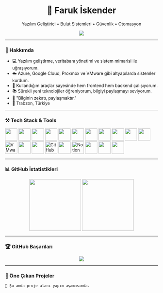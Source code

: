 <h1 align="center">🚀 Faruk İskender</h1>
<p align="center">Yazılım Geliştirici • Bulut Sistemleri • Güvenlik • Otomasyon</p>

<p align="center">
  <img src="https://readme-typing-svg.herokuapp.com?font=Fira+Code&duration=3000&pause=500&color=00F7FF&center=true&width=440&lines=Merhaba%2C+ben+Faruk+İskender!;C%23%2C+Python%2C+HTML+ile+kodlarım.;Cloud+ve+sunucu+altyapılarıyla+çalışırım.;Geliştirmeyi+ve+öğrenmeyi+seviyorum."/>
</p>

---

### 🧠 Hakkımda
- 💻 Yazılım geliştirme, veritabanı yönetimi ve sistem mimarisi ile uğraşıyorum.  
- ☁️ Azure, Google Cloud, Proxmox ve VMware gibi altyapılarda sistemler kurdum.  
- 🧰 Kullandığım araçlar sayesinde hem frontend hem backend çalışıyorum.  
- 📚 Sürekli yeni teknolojiler öğreniyorum, bilgiyi paylaşmayı seviyorum.  
- 🧠 "Bilginin zekatı, paylaşmaktır."  
- 📍 Trabzon, Türkiye

---

### ⚒️ Tech Stack & Tools
<p align="left">
  <!-- Kodlama -->
  <img src="https://cdn.jsdelivr.net/gh/devicons/devicon/icons/csharp/csharp-original.svg" width="40" />
  <img src="https://cdn.jsdelivr.net/gh/devicons/devicon/icons/python/python-original.svg" width="40" />
  <img src="https://cdn.jsdelivr.net/gh/devicons/devicon/icons/html5/html5-original.svg" width="40" />
  
  <!-- IDE -->
  <img src="https://cdn.jsdelivr.net/gh/devicons/devicon/icons/vscode/vscode-original.svg" width="40" />
  <img src="https://cdn.jsdelivr.net/gh/devicons/devicon/icons/visualstudio/visualstudio-plain.svg" width="40" />
  <img src="https://upload.wikimedia.org/wikipedia/commons/0/0f/Notepad%2B%2B_Logo.png" width="40" />
  
  <!-- DB -->
  <img src="https://cdn.jsdelivr.net/gh/devicons/devicon/icons/mysql/mysql-original.svg" width="40" />
  <img src="https://img.icons8.com/color/48/000000/microsoft-sql-server.png" width="40"/>
  
  <!-- Cloud -->
  <img src="https://cdn.jsdelivr.net/gh/devicons/devicon/icons/googlecloud/googlecloud-original.svg" width="40" />
  <img src="https://cdn.jsdelivr.net/gh/devicons/devicon/icons/azure/azure-original.svg" width="40" />
  <img src="https://cdn.jsdelivr.net/gh/devicons/devicon/icons/oracle/oracle-original.svg" width="40" />
  
  <!-- Sistem -->
  <img src="https://cdn-icons-png.flaticon.com/512/873/873120.png" width="40" title="VMware" />
  <img src="https://img.icons8.com/color/48/000000/linux.png" width="40"/>
  <img src="https://img.icons8.com/ios-filled/50/000000/windows10.png" width="40"/>
  
  <!-- Diğer -->
  <img src="https://cdn-icons-png.flaticon.com/512/25/25231.png" width="40" title="GitHub" />
  <img src="https://cdn.worldvectorlogo.com/logos/canva-1.svg" width="40" />
  <img src="https://avatars.githubusercontent.com/u/25720743?s=200&v=4" width="40" title="Notion" />
  <img src="https://upload.wikimedia.org/wikipedia/commons/e/e8/Tor-logo-2011-flat.svg" width="40" />
  <img src="https://upload.wikimedia.org/wikipedia/commons/4/4f/Gemini_Protocol_logo.svg" width="40" />
  <img src="https://upload.wikimedia.org/wikipedia/commons/thumb/8/8f/OpenAI_Logo.svg/512px-OpenAI_Logo.svg.png" width="40" />
</p>

---

### 📊 GitHub İstatistikleri

<p align="center">
  <img src="https://github-readme-stats.vercel.app/api?username=farukiskender&show_icons=true&theme=github_dark&locale=tr" height="170" />
  <img src="https://github-readme-stats.vercel.app/api/top-langs/?username=farukiskender&layout=compact&theme=github_dark&langs_count=10" height="170" />
</p>

---

### 🏆 GitHub Başarıları

<p align="center">
  <img src="https://github-profile-trophy.vercel.app/?username=farukiskender&theme=algolia&row=2&column=4" />
</p>

---

### 📂 Öne Çıkan Projeler

```markdown
🚧 Şu anda proje alanı yapım aşamasında.
